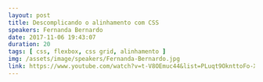 ```yaml
---
layout: post
title: Descomplicando o alinhamento com CSS
speakers: Fernanda Bernardo
date: 2017-11-06 19:43:07
duration: 20
tags: [ css, flexbox, css grid, alinhamento ]
img: /assets/image/speakers/Fernanda-Bernardo.jpg
link: https://www.youtube.com/watch?v=t-V8OEmuc44&list=PLuqt9OknttoFo-X0mFhMXcfBMAyM_Nab_&index=3
---
```

